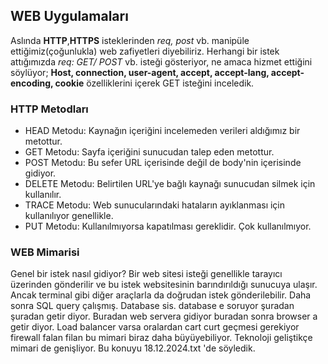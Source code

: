 ## WEB Uygulamaları
Aslında **HTTP**,**HTTPS** isteklerinden *req, post* vb. manipüle ettiğimiz(çoğunlukla) web zafiyetleri diyebiliriz. Herhangi bir istek attığımızda *req: GET/ POST* vb. isteği gösteriyor, ne amaca hizmet ettiğini söylüyor; **Host, connection, user-agent, accept, accept-lang, accept-encoding, cookie** özelliklerini içerek GET isteğini inceledik.

### HTTP Metodları
- HEAD Metodu: Kaynağın içeriğini incelemeden verileri aldığımız bir metottur.
- GET Metodu: Sayfa içeriğini sunucudan talep eden metottur.
- POST Metodu: Bu sefer URL içerisinde değil de body'nin içerisinde gidiyor.
- DELETE Metodu: Belirtilen URL'ye bağlı kaynağı sunucudan silmek için kullanılır.
- TRACE Metodu: Web sunucularındaki hataların ayıklanması için kullanılıyor genellikle.
- PUT Metodu: Kullanılmıyorsa kapatılması gereklidir. Çok kullanılmıyor. 

### WEB Mimarisi
Genel bir istek nasıl gidiyor?  Bir web sitesi isteği genellikle tarayıcı üzerinden gönderilir ve bu istek websitesinin barındırıldığı sunucuya ulaşır. Ancak terminal gibi diğer araçlarla da doğrudan istek gönderilebilir. Daha sonra SQL query çalışmış. Database sis. database e soruyor şuradan şuradan getir diyor. Buradan web servera gidiyor buradan sonra browser a getir diyor. Load balancer varsa oralardan cart curt geçmesi gerekiyor firewall falan filan bu mimari biraz daha  büyüyebiliyor. Teknoloji geliştikçe mimari de genişliyor. Bu konuyu 18.12.2024.txt 'de söyledik. 
